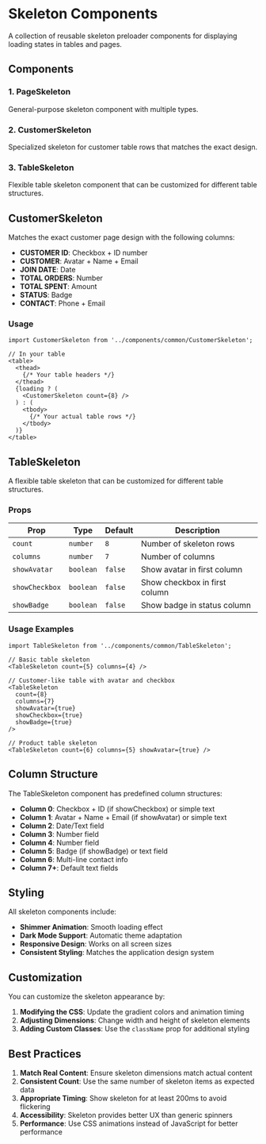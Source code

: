# Skeleton Components

A collection of reusable skeleton preloader components for displaying loading states in tables and pages.

## Components

### 1. PageSkeleton
General-purpose skeleton component with multiple types.

### 2. CustomerSkeleton
Specialized skeleton for customer table rows that matches the exact design.

### 3. TableSkeleton
Flexible table skeleton component that can be customized for different table structures.

## CustomerSkeleton

Matches the exact customer page design with the following columns:

- **CUSTOMER ID**: Checkbox + ID number
- **CUSTOMER**: Avatar + Name + Email
- **JOIN DATE**: Date
- **TOTAL ORDERS**: Number
- **TOTAL SPENT**: Amount
- **STATUS**: Badge
- **CONTACT**: Phone + Email

### Usage

```tsx
import CustomerSkeleton from '../components/common/CustomerSkeleton';

// In your table
<table>
  <thead>
    {/* Your table headers */}
  </thead>
  {loading ? (
    <CustomerSkeleton count={8} />
  ) : (
    <tbody>
      {/* Your actual table rows */}
    </tbody>
  )}
</table>
```

## TableSkeleton

A flexible table skeleton that can be customized for different table structures.

### Props

| Prop | Type | Default | Description |
|------|------|---------|-------------|
| `count` | `number` | `8` | Number of skeleton rows |
| `columns` | `number` | `7` | Number of columns |
| `showAvatar` | `boolean` | `false` | Show avatar in first column |
| `showCheckbox` | `boolean` | `false` | Show checkbox in first column |
| `showBadge` | `boolean` | `false` | Show badge in status column |

### Usage Examples

```tsx
import TableSkeleton from '../components/common/TableSkeleton';

// Basic table skeleton
<TableSkeleton count={5} columns={4} />

// Customer-like table with avatar and checkbox
<TableSkeleton 
  count={8} 
  columns={7} 
  showAvatar={true} 
  showCheckbox={true} 
  showBadge={true} 
/>

// Product table skeleton
<TableSkeleton count={6} columns={5} showAvatar={true} />
```

## Column Structure

The TableSkeleton component has predefined column structures:

- **Column 0**: Checkbox + ID (if showCheckbox) or simple text
- **Column 1**: Avatar + Name + Email (if showAvatar) or simple text
- **Column 2**: Date/Text field
- **Column 3**: Number field
- **Column 4**: Number field
- **Column 5**: Badge (if showBadge) or text field
- **Column 6**: Multi-line contact info
- **Column 7+**: Default text fields

## Styling

All skeleton components include:

- **Shimmer Animation**: Smooth loading effect
- **Dark Mode Support**: Automatic theme adaptation
- **Responsive Design**: Works on all screen sizes
- **Consistent Styling**: Matches the application design system

## Customization

You can customize the skeleton appearance by:

1. **Modifying the CSS**: Update the gradient colors and animation timing
2. **Adjusting Dimensions**: Change width and height of skeleton elements
3. **Adding Custom Classes**: Use the `className` prop for additional styling

## Best Practices

1. **Match Real Content**: Ensure skeleton dimensions match actual content
2. **Consistent Count**: Use the same number of skeleton items as expected data
3. **Appropriate Timing**: Show skeleton for at least 200ms to avoid flickering
4. **Accessibility**: Skeleton provides better UX than generic spinners
5. **Performance**: Use CSS animations instead of JavaScript for better performance









